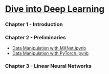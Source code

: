 # [Dive into Deep Learning](https://d2l.ai/)

### Chapter 1 - Introduction

### Chapter 2 - Preliminaries

- [Data Manipulation with MXNet.ipynb](https://github.com/Andrew-Ng-s-number-one-fan/Dive-into-Deep-Learning/blob/master/MXNet/C1-1-Data%20Manipulation-with-MXNet.ipynb)
- [Data Manipulation with PyTorch.ipynb](https://github.com/Andrew-Ng-s-number-one-fan/Dive-into-Deep-Learning/blob/master/PyTorch/C1-1-Data%20Manipulation-with-PyTorch.ipynb)

### Chapter 3 - Linear Neural Networks
